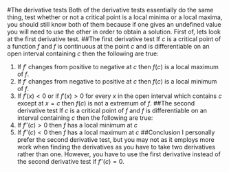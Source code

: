 #The derivative tests
Both of the derivative tests essentially do the same thing, test whether or not a critical point is a local minima or a local maxima, you should still know both of them because if one gives an undefined value you will need to use the other in order to obtain a solution. First of, lets look at the first derivative test.
##The first derivative test
If $c$ is a critical point of a function $f$ and $f$ is continuous at the point $c$ and is differentiable on an open interval containing $c$ then the following are true:
1. If $f'$ changes from positive to negative at $c$ then $f(c)$ is a local maximum of $f$.
2. If $f'$ changes from negative to positive at $c$ then $f(c)$ is a local minimum of $f$.
3. If $f'(x) \lt 0$ or if $f'(x) \gt 0$ for every $x$ in the open interval which contains $c$ except at $x = c$ then $f(c)$ is not a extremum of $f$.
##The second derivative test
If $c$ is a critical point of $f$ and $f$ is differentiable on an interval containing $c$ then the following are true:
1. If $f''(c) \gt 0$ then $f$ has a local minimum at $c$
2. If $f''(c) \lt 0$ then $f$ has a local maximum at $c$
##Conclusion
I personally prefer the second derivative test, but you may not as it employs more work when finding the derivatives as you have to take two derivatives rather than one. However, you have to use the first derivative instead of the second derivative test if $f''(c) = 0$.